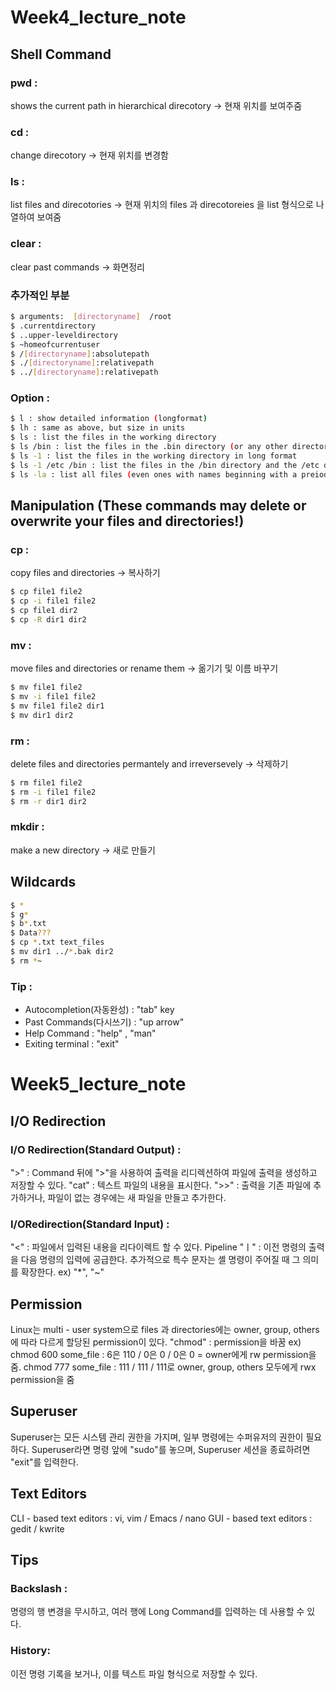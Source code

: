 # Week4_lecture_note

## Shell Command

### pwd : 
shows the current path in hierarchical direcotory → 현재 위치를 보여주줌
### cd :
change direcotory → 현재 위치를 변경함
### ls :
list files and direcotories → 현재 위치의 files 과 direcotoreies 을 list 형식으로 나열하여 보여줌
### clear :
clear past commands → 화면정리

### 추가적인 부분 
```sh
$ arguments:  [directoryname]  /root  
$ .currentdirectory  
$ ..upper-leveldirectory  
$ ~homeofcurrentuser 
$ /[directoryname]:absolutepath
$ ./[directoryname]:relativepath  
$ ../[directoryname]:relativepath
```

### Option :
```sh
$ l : show detailed information (longformat) 
$ lh : same as above, but size in units
$ ls : list the files in the working directory
$ ls /bin : list the files in the .bin directory (or any other directory)
$ ls -1 : list the files in the working directory in long format
$ ls -1 /etc /bin : list the files in the /bin directory and the /etc directory in long format
$ ls -la : list all files (even ones with names beginning with a preiod character, which are normally hidden) in the parent of the working directory in long format
```

## Manipulation (These commands may delete or overwrite your files and directories!)

### cp :
copy files and directories → 복사하기
```sh
$ cp file1 file2
$ cp -i file1 file2
$ cp file1 dir2
$ cp -R dir1 dir2
```
### mv :
move files and directories or rename them → 옮기기 및 이름 바꾸기
```sh
$ mv file1 file2
$ mv -i file1 file2
$ mv file1 file2 dir1
$ mv dir1 dir2
```
### rm :
delete files and directories permantely and irreversevely  → 삭제하기
```sh
$ rm file1 file2
$ rm -i file1 file2
$ rm -r dir1 dir2
```
### mkdir :
make a new directory → 새로 만들기

## Wildcards
```sh
$ *
$ g*
$ b*.txt
$ Data???
$ cp *.txt text_files
$ mv dir1 ../*.bak dir2
$ rm *~
```

### Tip :
- Autocompletion(자동완성) : "tab" key
- Past Commands(다시쓰기) : "up arrow"
- Help Command : "help" , "man"
- Exiting terminal : "exit"



# Week5_lecture_note


## I/O Redirection

### I/O Redirection(Standard Output) : 
">" : Command 뒤에 ">"을 사용하여 출력을 리디렉션하여 파일에 출력을 생성하고 저장할 수 있다.
"cat" : 텍스트 파일의 내용을 표시한다.
">>" : 출력을 기존 파일에 추가하거나, 파일이 없는 경우에는 새 파일을 만들고 추가한다.

### I/ORedirection(Standard Input) :
"<" : 파일에서 입력된 내용을 리다이렉트 할 수 있다.
Pipeline "ㅣ" : 이전 명령의 출력을 다음 명령의 입력에 공급한다.
추가적으로 특수 문자는 셸 명령이 주어질 때 그 의미를 확장한다. ex) "*", "~"

## Permission
Linux는 multi - user system으로 files 과 directories에는 owner, group, others에 따라 다르게 할당된 permission이 있다.
"chmod" : permission을 바꿈 
ex) chmod 600 some_file : 6은 110 / 0은 0 / 0은 0 = owner에게 rw permission을 줌.
    chmod 777 some_file : 111 / 111 / 111로 owner, group, others 모두에게 rwx permission을 줌 

## Superuser
Superuser는 모든 시스템 관리 권한을 가지며, 일부 명령에는 수퍼유저의 권한이 필요하다.
Superuser라면 명령 앞에 "sudo"를 놓으며, Superuser 세션을 종료하려면 "exit"를 입력한다.

## Text Editors
CLI - based text editors : vi, vim / Emacs / nano
GUI - based text editors : gedit / kwrite


## Tips

### Backslash : 
명령의 행 변경을 무시하고, 여러 행에 Long Command를 입력하는 데 사용할 수 있다.
### History:
이전 명령 기록을 보거나, 이를 텍스트 파일 형식으로 저장할 수 있다.

